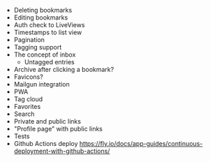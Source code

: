 - Deleting bookmarks
- Editing bookmarks
- Auth check to LiveViews
- Timestamps to list view
- Pagination
- Tagging support
- The concept of inbox
  - Untagged entries
- Archive after clicking a bookmark?
- Favicons?
- Mailgun integration
- PWA
- Tag cloud
- Favorites
- Search
- Private and public links
- "Profile page" with public links
- Tests
- Github Actions deploy https://fly.io/docs/app-guides/continuous-deployment-with-github-actions/
